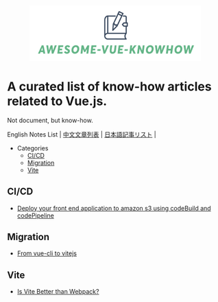 <p align="center">
<img src="awesome-vue-knowhow.png"  width="400"/ />
</p>

# A curated list of know-how articles related to Vue.js.
Not document, but know-how.

English Notes List | [中文文章列表](./README.cn.md) | [日本語記事リスト](./README.jp.md) |

- Categories
  - [CI/CD](#CI/CD)
  - [Migration](#Migration)
  - [Vite](#Vite)

## CI/CD
- [Deploy your front end application to amazon s3 using codeBuild and codePipeline](https://towardsaws.com/deploy-your-front-end-application-to-amazon-s3-using-codebuild-and-codepipeline-25c64572ffc6)

## Migration
- [From vue-cli to vitejs](https://medium.com/nerd-for-tech/from-vue-cli-to-vitejs-648d2f5e031d)

## Vite
- [Is Vite Better than Webpack?](https://blog.bitsrc.io/vite-is-better-than-webpack-d5dd59610d56)
